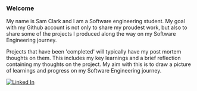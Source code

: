 ### Welcome

My name is Sam Clark and I am a Software engineering student. My goal with my Github account is not only to share my proudest work, but also to share some of the projects I produced along the way on my Software Engineering journey.

Projects that have been 'completed' will typically have my post mortem thoughts on them. This includes my key learnings and a brief reflection containing my thoughts on the project. My aim with this is to draw a picture of learnings and progress on my Software Engineering journey.



[![Linked In](<img src="https://github.com/Sam-j-Clark/Sam-j-Clark/assets/83252922/3b92e8cd-edeb-434e-a633-43a1a0f664ec" width="100">)](https://www.linkedin.com/in/sam-clark-295158205/)
